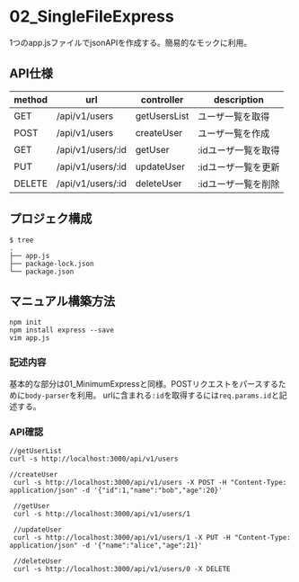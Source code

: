 # 02_SingleFileExpress
1つのapp.jsファイルでjsonAPIを作成する。簡易的なモックに利用。

## API仕様
| method| url | controller |description |
| --- | --- | --- | --- |
| GET | /api/v1/users | getUsersList | ユーザ一覧を取得 |
| POST | /api/v1/users | createUser | ユーザ一覧を作成 |
| GET | /api/v1/users/:id | getUser | :idユーザ一覧を取得 |
| PUT | /api/v1/users/:id | updateUser | :idユーザ一覧を更新 |
| DELETE | /api/v1/users/:id | deleteUser | :idユーザ一覧を削除 |

## プロジェク構成
```
$ tree
.
├── app.js
├── package-lock.json
└── package.json
```

## マニュアル構築方法
```
npm init
npm install express --save
vim app.js
```

### 記述内容
基本的な部分は01_MinimumExpressと同様。POSTリクエストをパースするために`body-parser`を利用。
urlに含まれる`:id`を取得するには`req.params.id`と記述する。


### API確認
```
//getUserList
curl -s http://localhost:3000/api/v1/users

//createUser
 curl -s http://localhost:3000/api/v1/users -X POST -H "Content-Type: application/json" -d '{"id":1,"name":"bob","age":20}'

 //getUser
 curl -s http://localhost:3000/api/v1/users/1

 //updateUser
 curl -s http://localhost:3000/api/v1/users/1 -X PUT -H "Content-Type: application/json" -d '{"name":"alice","age":21}'

 //deleteUser
 curl -s http://localhost:3000/api/v1/users/0 -X DELETE
```

